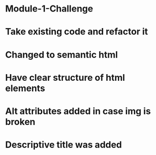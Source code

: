 # Module-1-Challenge
# Take existing code and refactor it
# Changed to semantic html
# Have clear structure of html elements
# Alt attributes added in case img is broken
# Descriptive title was added